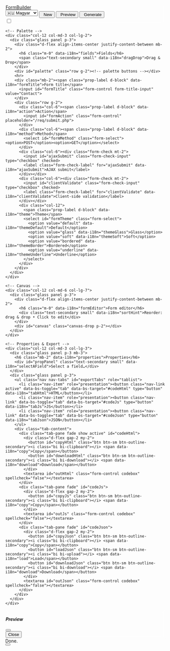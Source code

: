 <!doctype html>
<html lang="en" data-bs-theme="dark">
<head>
  <meta charset="utf-8">
  <meta name="viewport" content="width=device-width, initial-scale=1">
  <title>FormBuilder — Bootstrap 5 Modern Form Generator</title>
  <link href="https://cdn.jsdelivr.net/npm/bootstrap@5.3.3/dist/css/bootstrap.min.css" rel="stylesheet">
  <link href="https://cdn.jsdelivr.net/npm/bootstrap-icons@1.11.3/font/bootstrap-icons.css" rel="stylesheet">
  <style>
    :root{--glass-bg:rgba(255,255,255,.06);--glass-bd:rgba(255,255,255,.12)}
    body{min-height:100vh;background:radial-gradient(1200px 600px at 10% -20%,rgba(123,97,255,.18),transparent),
         radial-gradient(1200px 600px at 110% 120%,rgba(0,255,168,.12),transparent)}
    .glass{background:var(--glass-bg);border:1px solid var(--glass-bd);backdrop-filter:saturate(140%) blur(6px)}
    .panel{border-radius:1rem}
    .palette-item{transition:.15s;cursor:pointer}
    .palette-item:hover{transform:translateY(-2px)}
    .canvas-drop{min-height:220px;border:2px dashed var(--glass-bd);border-radius:1rem}
    .field-card{cursor:grab;}
    .field-card.dragging{opacity:.6}
    .prop-label{font-size:.85rem;color:var(--bs-secondary)}
    .codebox{font-family:ui-monospace,SFMono-Regular,Menlo,Monaco,Consolas,monospace;white-space:pre;min-height:240px}
    .btn-icon{display:inline-flex;align-items:center;gap:.4rem}
    .w-36{width:36px}
    .form-title-input{font-weight:700;font-size:1.1rem}
  </style>
</head>
<body>
<nav class="navbar navbar-expand-lg glass border-bottom sticky-top">
  <div class="container-fluid">
    <a class="navbar-brand fw-bold" href="#"><i class="bi bi-braces"></i> <span data-i18n="appName">FormBuilder</span></a>
    <div class="d-flex align-items-center gap-2 ms-auto">
      <select id="langSelect" class="form-select form-select-sm w-auto me-2" title="Language">
        <option value="hu">🇭🇺 Magyar</option>
        <option value="en">🇬🇧 English</option>
        <option value="fr">🇫🇷 Français</option>
        <option value="de">🇩🇪 Deutsch</option>
      </select>
      <button id="btn-new" class="btn btn-sm btn-outline-secondary btn-icon" title="New"><i class="bi bi-file-earmark"></i><span data-i18n="newBtn">New</span></button>
      <button id="btn-preview" class="btn btn-sm btn-outline-primary btn-icon" title="Preview"><i class="bi bi-eye"></i><span data-i18n="previewBtn">Preview</span></button>
      <button id="btn-generate" class="btn btn-sm btn-primary btn-icon" title="Generate code"><i class="bi bi-code"></i><span data-i18n="generateBtn">Generate</span></button>
      <div class="form-check form-switch ms-2">
        <input class="form-check-input" type="checkbox" role="switch" id="themeSwitch">
        <label class="form-check-label" for="themeSwitch"><i class="bi bi-sun"></i></label>
      </div>
    </div>
  </div>
</nav>

<div class="container-fluid py-3">
  <div class="row g-3">

    <!-- Palette -->
    <div class="col-12 col-md-3 col-lg-2">
      <div class="glass panel p-3">
        <div class="d-flex align-items-center justify-content-between mb-2">
          <h6 class="m-0" data-i18n="fields">Fields</h6>
          <span class="text-secondary small" data-i18n="dragDrop">Drag & Drop</span>
        </div>
        <div id="palette" class="row g-2"><!-- palette buttons --></div>
        <hr>
        <div class="mb-2"><span class="prop-label d-block" data-i18n="formTitle">Form title</span>
          <input id="formTitle" class="form-control form-title-input" value="Contact">
        </div>
        <div class="row g-2">
          <div class="col-6"><span class="prop-label d-block" data-i18n="action">Action</span>
            <input id="formAction" class="form-control" placeholder="/req/submit.php">
          </div>
          <div class="col-6"><span class="prop-label d-block" data-i18n="method">Method</span>
            <select id="formMethod" class="form-select"><option>POST</option><option>GET</option></select>
          </div>
          <div class="col-6"><div class="form-check mt-2">
            <input id="ajaxSubmit" class="form-check-input" type="checkbox" checked>
            <label class="form-check-label" for="ajaxSubmit" data-i18n="ajaxSubmit">AJAX submit</label>
          </div></div>
          <div class="col-6"><div class="form-check mt-2">
            <input id="clientValidate" class="form-check-input" type="checkbox" checked>
            <label class="form-check-label" for="clientValidate" data-i18n="clientValidate">Client-side validation</label>
          </div></div>
          <div class="col-12">
            <span class="prop-label d-block" data-i18n="theme">Theme</span>
            <select id="formTheme" class="form-select">
              <option value="default" data-i18n="themeDefault">Default</option>
              <option value="glass" data-i18n="themeGlass">Glass</option>
              <option value="soft" data-i18n="themeSoft">Soft</option>
              <option value="bordered" data-i18n="themeBorder">Bordered</option>
              <option value="underline" data-i18n="themeUnderline">Underline</option>
            </select>
          </div>
        </div>
      </div>
    </div>

    <!-- Canvas -->
    <div class="col-12 col-md-6 col-lg-7">
      <div class="glass panel p-3">
        <div class="d-flex align-items-center justify-content-between mb-2">
          <h6 class="m-0" data-i18n="formEditor">Form editor</h6>
          <div class="text-secondary small" data-i18n="sortHint">Reorder: drag & drop • Click to edit</div>
        </div>
        <div id="canvas" class="canvas-drop p-2"></div>
      </div>
    </div>

    <!-- Properties & Export -->
    <div class="col-12 col-md-3 col-lg-3">
      <div class="glass panel p-3 mb-3">
        <h6 class="mb-2" data-i18n="properties">Properties</h6>
        <div id="propPanel" class="text-secondary small" data-i18n="selectAField">Select a field…</div>
      </div>
      <div class="glass panel p-3">
        <ul class="nav nav-tabs" id="exportTabs" role="tablist">
          <li class="nav-item" role="presentation"><button class="nav-link active" data-bs-toggle="tab" data-bs-target="#codeHtml" type="button" data-i18n="tabHtml">HTML</button></li>
          <li class="nav-item" role="presentation"><button class="nav-link" data-bs-toggle="tab" data-bs-target="#codeJs" type="button" data-i18n="tabJs">JS</button></li>
          <li class="nav-item" role="presentation"><button class="nav-link" data-bs-toggle="tab" data-bs-target="#codeJson" type="button" data-i18n="tabJson">JSON</button></li>
        </ul>
        <div class="tab-content">
          <div class="tab-pane fade show active" id="codeHtml">
            <div class="d-flex gap-2 my-2">
              <button id="copyHtml" class="btn btn-sm btn-outline-secondary"><i class="bi bi-clipboard"></i> <span data-i18n="copy">Copy</span></button>
              <button id="downloadHtml" class="btn btn-sm btn-outline-secondary"><i class="bi bi-download"></i> <span data-i18n="download">Download</span></button>
            </div>
            <textarea id="outHtml" class="form-control codebox" spellcheck="false"></textarea>
          </div>
          <div class="tab-pane fade" id="codeJs">
            <div class="d-flex gap-2 my-2">
              <button id="copyJs" class="btn btn-sm btn-outline-secondary"><i class="bi bi-clipboard"></i> <span data-i18n="copy">Copy</span></button>
            </div>
            <textarea id="outJs" class="form-control codebox" spellcheck="false"></textarea>
          </div>
          <div class="tab-pane fade" id="codeJson">
            <div class="d-flex gap-2 my-2">
              <button id="copyJson" class="btn btn-sm btn-outline-secondary"><i class="bi bi-clipboard"></i> <span data-i18n="copy">Copy</span></button>
              <button id="loadJson" class="btn btn-sm btn-outline-secondary"><i class="bi bi-upload"></i> <span data-i18n="load">Load</span></button>
              <button id="downloadJson" class="btn btn-sm btn-outline-secondary"><i class="bi bi-download"></i> <span data-i18n="download">Download</span></button>
            </div>
            <textarea id="outJson" class="form-control codebox" spellcheck="false"></textarea>
          </div>
        </div>
      </div>
    </div>

  </div>
</div>

<!-- Preview Modal -->
<div class="modal fade" id="previewModal" tabindex="-1">
  <div class="modal-dialog modal-lg modal-dialog-scrollable">
    <div class="modal-content glass">
      <div class="modal-header">
        <h5 class="modal-title" data-i18n="previewTitle">Preview</h5>
        <button type="button" class="btn-close" data-bs-dismiss="modal" aria-label="Close"></button>
      </div>
      <div class="modal-body">
        <div id="previewMount"></div>
      </div>
      <div class="modal-footer">
        <button class="btn btn-secondary" data-bs-dismiss="modal" data-i18n="close">Close</button>
      </div>
    </div>
  </div>
</div>

<!-- Toast -->
<div class="position-fixed bottom-0 end-0 p-3" style="z-index:1080">
  <div id="toast" class="toast align-items-center text-bg-dark border-0" role="alert">
    <div class="d-flex">
      <div class="toast-body" id="toastBody">Done.</div>
      <button type="button" class="btn-close btn-close-white me-2 m-auto" data-bs-dismiss="toast"></button>
    </div>
  </div>
</div>

<script src="https://cdn.jsdelivr.net/npm/bootstrap@5.3.3/dist/js/bootstrap.bundle.min.js"></script>
<script src="https://cdn.jsdelivr.net/npm/sortablejs@1.15.2/Sortable.min.js"></script>
<script>
(() => {
  // ===== i18n =====
  const i18n = {
    hu: {
      appName:'FormBuilder', newBtn:'Új', previewBtn:'Előnézet', generateBtn:'Generálás',
      fields:'Mezők', dragDrop:'Húzd & Dobd', formTitle:'Űrlap címe', action:'Action', method:'Módszer',
      ajaxSubmit:'AJAX küldés', clientValidate:'Kliens validáció', formEditor:'Űrlap szerkesztő', sortHint:'Rendezés: drag & drop • Katt szerkeszt',
      properties:'Tulajdonságok', selectAField:'Válassz ki egy mezőt…', tabHtml:'HTML', tabJs:'JS', tabJson:'JSON', copy:'Másol', download:'Letölt', load:'Betölt',
      previewTitle:'Előnézet', close:'Bezár',
      label:'Címke', name:'Név (name)', placeholder:'Placeholder', help:'Segítő szöveg', required:'Kötelező', colWidth:'Oszlopszélesség (1–12)',
      rows:'Sorok', min:'Min', max:'Max', step:'Lépés', regex:'Regex minta (pattern)',
      options:'Opciók', addOption:'Opció', multiple:'Több kiválasztható', inline:'Egysoros (inline)', duplicate:'Duplikál', delete:'Töröl',
      emptyHint:'Húzd be a mezőket a bal oldali listából…', sectionTitle:'Szekció címe', divider:'Elválasztó',
      generatedWith:'Generálva: FormBuilder (Bootstrap 5)', send:'Küldés', reset:'Reset',
      codeUpdated:'Kód frissítve', copied:'Vágólapra másolva', jsonLoaded:'JSON betöltve', invalidJson:'Hibás JSON', confirmNew:'Biztosan új űrlapot kezdesz? A jelenlegi automatikusan mentésre kerül.', newFormTitle:'Új űrlap', ajaxThanks:'Köszönjük!',
      theme:'Téma', themeDefault:'Alapértelmezett', themeGlass:'Üveges (glass)', themeSoft:'Lágy (soft)', themeBorder:'Körvonalas (bordered)', themeUnderline:'Aláhúzott (underline)',
      types:{ text:'Szöveg', email:'E-mail', password:'Jelszó', number:'Szám', textarea:'Szövegmező', select:'Select', radio:'Rádió csoport', checkbox:'Jelölő lista', switch:'Kapcsoló', date:'Dátum', time:'Idő', range:'Csúszka', file:'Fájl', heading:'Címsor', divider:'Elválasztó' }
    },
    en: {
      appName:'FormBuilder', newBtn:'New', previewBtn:'Preview', generateBtn:'Generate',
      fields:'Fields', dragDrop:'Drag & Drop', formTitle:'Form title', action:'Action', method:'Method',
      ajaxSubmit:'AJAX submit', clientValidate:'Client-side validation', formEditor:'Form editor', sortHint:'Reorder: drag & drop • Click to edit',
      properties:'Properties', selectAField:'Select a field…', tabHtml:'HTML', tabJs:'JS', tabJson:'JSON', copy:'Copy', download:'Download', load:'Load',
      previewTitle:'Preview', close:'Close',
      label:'Label', name:'Name (name)', placeholder:'Placeholder', help:'Help text', required:'Required', colWidth:'Column width (1–12)',
      rows:'Rows', min:'Min', max:'Max', step:'Step', regex:'Regex pattern',
      options:'Options', addOption:'Add option', multiple:'Multiple', inline:'Inline', duplicate:'Duplicate', delete:'Delete',
      emptyHint:'Drag fields here from the left…', sectionTitle:'Section title', divider:'Divider',
      generatedWith:'Generated with FormBuilder (Bootstrap 5)', send:'Send', reset:'Reset',
      codeUpdated:'Code updated', copied:'Copied to clipboard', jsonLoaded:'JSON loaded', invalidJson:'Invalid JSON', confirmNew:'Start a new form? Current state is auto-saved.', newFormTitle:'New form', ajaxThanks:'Thank you!',
      theme:'Theme', themeDefault:'Default', themeGlass:'Glass', themeSoft:'Soft', themeBorder:'Bordered', themeUnderline:'Underline',
      types:{ text:'Text', email:'Email', password:'Password', number:'Number', textarea:'Textarea', select:'Select', radio:'Radio group', checkbox:'Checkbox list', switch:'Switch', date:'Date', time:'Time', range:'Range', file:'File', heading:'Heading', divider:'Divider' }
    },
    fr: {
      appName:'FormBuilder', newBtn:'Nouveau', previewBtn:'Aperçu', generateBtn:'Générer',
      fields:'Champs', dragDrop:'Glisser-déposer', formTitle:'Titre du formulaire', action:'Action', method:'Méthode',
      ajaxSubmit:'Envoi AJAX', clientValidate:'Validation côté client', formEditor:'Éditeur de formulaire', sortHint:'Réorganiser : glisser-déposer • Cliquer pour modifier',
      properties:'Propriétés', selectAField:'Sélectionnez un champ…', tabHtml:'HTML', tabJs:'JS', tabJson:'JSON', copy:'Copier', download:'Télécharger', load:'Charger',
      previewTitle:'Aperçu', close:'Fermer',
      label:'Libellé', name:'Nom (name)', placeholder:'Espace réservé', help:'Texte d’aide', required:'Obligatoire', colWidth:'Largeur de colonne (1–12)',
      rows:'Lignes', min:'Min', max:'Max', step:'Pas', regex:'Motif RegExp',
      options:'Options', addOption:'Ajouter', multiple:'Multiple', inline:'En ligne', duplicate:'Dupliquer', delete:'Supprimer',
      emptyHint:'Glissez des champs ici depuis la gauche…', sectionTitle:'Titre de section', divider:'Séparateur',
      generatedWith:'Généré avec FormBuilder (Bootstrap 5)', send:'Envoyer', reset:'Réinitialiser',
      codeUpdated:'Code mis à jour', copied:'Copié', jsonLoaded:'JSON chargé', invalidJson:'JSON invalide', confirmNew:'Commencer un nouveau formulaire ? L’état actuel est enregistré.', newFormTitle:'Nouveau formulaire', ajaxThanks:'Merci !',
      theme:'Thème', themeDefault:'Par défaut', themeGlass:'Glass', themeSoft:'Doux', themeBorder:'Bordé', themeUnderline:'Souligné',
      types:{ text:'Texte', email:'E-mail', password:'Mot de passe', number:'Nombre', textarea:'Zone de texte', select:'Sélection', radio:'Boutons radio', checkbox:'Cases à cocher', switch:'Interrupteur', date:'Date', time:'Heure', range:'Curseur', file:'Fichier', heading:'Titre', divider:'Séparateur' }
    },
    de: {
      appName:'FormBuilder', newBtn:'Neu', previewBtn:'Vorschau', generateBtn:'Generieren',
      fields:'Felder', dragDrop:'Ziehen & Ablegen', formTitle:'Formulartitel', action:'Action', method:'Methode',
      ajaxSubmit:'AJAX‑Übermittlung', clientValidate:'Client‑Validierung', formEditor:'Formular-Editor', sortHint:'Sortieren: Drag & Drop • Zum Bearbeiten klicken',
      properties:'Eigenschaften', selectAField:'Feld auswählen…', tabHtml:'HTML', tabJs:'JS', tabJson:'JSON', copy:'Kopieren', download:'Herunterladen', load:'Laden',
      previewTitle:'Vorschau', close:'Schließen',
      label:'Bezeichnung', name:'Name (name)', placeholder:'Platzhalter', help:'Hilfetext', required:'Erforderlich', colWidth:'Spaltenbreite (1–12)',
      rows:'Zeilen', min:'Min', max:'Max', step:'Schritt', regex:'Regex-Muster',
      options:'Optionen', addOption:'Option', multiple:'Mehrfach', inline:'Inline', duplicate:'Duplizieren', delete:'Löschen',
      emptyHint:'Felder von links hierher ziehen…', sectionTitle:'Abschnittstitel', divider:'Trenner',
      generatedWith:'Generiert mit FormBuilder (Bootstrap 5)', send:'Senden', reset:'Zurücksetzen',
      codeUpdated:'Code aktualisiert', copied:'In die Zwischenablage kopiert', jsonLoaded:'JSON geladen', invalidJson:'Ungültiges JSON', confirmNew:'Neues Formular starten? Aktueller Zustand wird gespeichert.', newFormTitle:'Neues Formular', ajaxThanks:'Danke!',
      theme:'Thema', themeDefault:'Standard', themeGlass:'Glas', themeSoft:'Weich', themeBorder:'Gerahmt', themeUnderline:'Unterstrichen',
      types:{ text:'Text', email:'E-Mail', password:'Passwort', number:'Zahl', textarea:'Textbereich', select:'Auswahl', radio:'Radiogruppe', checkbox:'Kontrollkästchen', switch:'Schalter', date:'Datum', time:'Uhrzeit', range:'Bereich', file:'Datei', heading:'Überschrift', divider:'Trenner' }
    }
  };
  let currentLang = localStorage.getItem('fb_lang') || 'en';
  const t = (k) => (i18n[currentLang] && (i18n[currentLang][k] ?? k)) || (i18n.en[k] ?? k);
  const typeLabel = (type) => (i18n[currentLang]?.types?.[type]) || (i18n.en.types[type] || type);

  // ===== Helpers =====
  const $ = sel => document.querySelector(sel);
  const $$ = sel => Array.from(document.querySelectorAll(sel));
  const toast = new bootstrap.Toast($('#toast'));
  const showToast = (msg) => { $('#toastBody').textContent = msg; toast.show(); };

  // ===== Palette defs =====
  const paletteDefs = [
    {type:'text',icon:'type'},{type:'email',icon:'envelope'},{type:'password',icon:'shield-lock'},{type:'number',icon:'123'},
    {type:'textarea',icon:'justify-left'},{type:'select',icon:'list-check'},{type:'radio',icon:'ui-radios'},{type:'checkbox',icon:'check2-square'},
    {type:'switch',icon:'toggle2-on'},{type:'date',icon:'calendar'},{type:'time',icon:'clock'},{type:'range',icon:'sliders'},
    {type:'file',icon:'paperclip'},{type:'heading',icon:'type-h1'},{type:'divider',icon:'hr'}
  ];

  // ===== State =====
  let form = { title:'Contact', action:'', method:'POST', ajax:true, validate:true, theme:'default', fields:[] };
  let selectedId = null;

  // ===== i18n hydrate =====
  function applyI18nStatic(){
    document.documentElement.setAttribute('lang', currentLang);
    $$('[data-i18n]').forEach(el=>{
      const key = el.getAttribute('data-i18n');
      el.textContent = t(key);
    });
  }

  // ===== Palette render =====
  function renderPalette(){
    const pal = $('#palette'); pal.innerHTML='';
    paletteDefs.forEach(def => {
      const col = document.createElement('div');
      col.className = 'col-6';
      col.innerHTML = `<div class="palette-item glass rounded p-2 text-center" data-type="${def.type}">
          <div class="fs-4"><i class="bi bi-${def.icon}"></i></div>
          <div class="small">${typeLabel(def.type)}</div>
        </div>`;
      pal.appendChild(col);
    });
  }

  // palette click
  $('#palette').addEventListener('click', e => {
    const item = e.target.closest('.palette-item');
    if(!item) return; addField(item.dataset.type);
  });

  // canvas sortable
  const canvas = $('#canvas');
  new Sortable(canvas, {
    animation: 150,
    handle: '.field-card',
    ghostClass: 'dragging',
    onEnd: () => {
      const ids = $$('#canvas .field-card').map(x => x.dataset.id);
      form.fields.sort((a,b) => ids.indexOf(a.id) - ids.indexOf(b.id));
      persist(); render();
    }
  });

  // helpers
  const uid = () => 'f' + Math.random().toString(36).slice(2,9);
  const defByType = (type) => ({
    id: uid(), type,
    label: type==='heading'?t('sectionTitle'):(type==='divider'?t('divider'):t('label')),
    name: (type==='heading'||type==='divider')?'':(type + '_' + Math.random().toString(36).slice(2,5)),
    placeholder: '', help: '', required: false, col: 12, rows: 3, pattern:'',
    min:'', max:'', step:'', inline:false, multiple:false,
    options: (type==='select'||type==='radio'||type==='checkbox') ? [
      {label:'Option 1', value:'option1'}, {label:'Option 2', value:'option2'}
    ] : []
  });

  function addField(type){
    const f = defByType(type);
    form.fields.push(f); selectedId = f.id; persist(); render(); showToast(typeLabel(type) + ' ✓');
  }
  function removeField(id){ const i=form.fields.findIndex(f=>f.id===id); if(i>-1){ form.fields.splice(i,1); if(selectedId===id) selectedId=null; persist(); render(); } }
  function cloneField(id){ const f=form.fields.find(x=>x.id===id); if(!f) return; const c=JSON.parse(JSON.stringify(f)); c.id=uid(); c.name=f.name?f.name+'_copy':''; form.fields.splice(form.fields.indexOf(f)+1,0,c); selectedId=c.id; persist(); render(); }
  function selectField(id){ selectedId=id; renderProps(); $(`#canvas [data-id="${id}"]`)?.scrollIntoView({block:'nearest'}); }

  // render
  function render(){ renderCanvas(); renderProps(); generate(false); applyI18nStatic(); renderPalette(); $('#formTheme').value=form.theme; }

  function renderCanvas(){
    canvas.innerHTML = '';
    if(!form.fields.length){
      const empty = document.createElement('div');
      empty.className = 'text-center text-secondary p-5';
      empty.innerHTML = `<i class="bi bi-mouse fs-1 d-block mb-2"></i><span>${t('emptyHint')}</span>`;
      canvas.appendChild(empty); return;
    }
    form.fields.forEach(f => {
      const wrap = document.createElement('div');
      wrap.className = 'field-card glass rounded p-2 mb-2';
      wrap.dataset.id = f.id;
      wrap.innerHTML = fieldCardHtml(f);
      wrap.addEventListener('click', () => selectField(f.id));
      wrap.querySelector('[data-act="del"]').addEventListener('click', (e)=>{ e.stopPropagation(); removeField(f.id); });
      wrap.querySelector('[data-act="clone"]').addEventListener('click', (e)=>{ e.stopPropagation(); cloneField(f.id); });
      canvas.appendChild(wrap);
    });
  }

  function fieldCardHtml(f){
    const badge = `<span class="badge text-bg-secondary">${typeLabel(f.type)}</span>`;
    return `<div class="d-flex align-items-start gap-2">
      <div class="w-36 text-center"><i class="bi bi-grip-vertical"></i></div>
      <div class="flex-grow-1">
        <div class="fw-semibold">${escapeHtml(f.label||'(' + t('label') + ')')} ${badge}</div>
        ${f.help?`<div class=\"text-secondary small\">${escapeHtml(f.help)}</div>`:''}
        <div class="small text-secondary">name=<code>${escapeHtml(f.name||'—')}</code> • col=${f.col}</div>
      </div>
      <div class="d-flex gap-1">
        <button class="btn btn-sm btn-outline-secondary" data-act="clone" title="${t('duplicate')}"><i class="bi bi-files"></i></button>
        <button class="btn btn-sm btn-outline-danger" data-act="del" title="${t('delete')}"><i class="bi bi-trash"></i></button>
      </div>
    </div>`
  }

  function renderProps(){
    $('#formTitle').value = form.title; $('#formAction').value = form.action; $('#formMethod').value = form.method; $('#ajaxSubmit').checked = form.ajax; $('#clientValidate').checked = form.validate; $('#formTheme').value=form.theme;
    if(!selectedId){ $('#propPanel').setAttribute('data-i18n','selectAField'); $('#propPanel').textContent=t('selectAField'); return; }
    const f = form.fields.find(x=>x.id===selectedId); if(!f){ $('#propPanel').innerHTML=''; return; }

    const common = `
      ${['heading','divider'].includes(f.type)?'':`
      <div class=\"mb-2\"><div class=\"prop-label\" data-i18n=\"name\">${t('name')}</div><input class=\"form-control\" id=\"prop-name\" value=\"${escapeAttr(f.name)}\"></div>
      <div class=\"mb-2\"><div class=\"prop-label\" data-i18n=\"placeholder\">${t('placeholder')}</div><input class=\"form-control\" id=\"prop-placeholder\" value=\"${escapeAttr(f.placeholder)}\"></div>
      <div class=\"mb-2\"><div class=\"prop-label\" data-i18n=\"required\">${t('required')}</div>
        <div class=\"form-check form-switch\"><input class=\"form-check-input\" id=\"prop-required\" type=\"checkbox\" ${f.required?'checked':''}></div>
      </div>
      `}
      <div class=\"mb-2\"><div class=\"prop-label\" data-i18n=\"label\">${t('label')}</div><input class=\"form-control\" id=\"prop-label\" value=\"${escapeAttr(f.label)}\"></div>
      <div class=\"mb-2\"><div class=\"prop-label\" data-i18n=\"help\">${t('help')}</div><input class=\"form-control\" id=\"prop-help\" value=\"${escapeAttr(f.help)}\"></div>
      <div class=\"mb-2\"><div class=\"prop-label\" data-i18n=\"colWidth\">${t('colWidth')}</div><input type=\"number\" min=\"1\" max=\"12\" class=\"form-control\" id=\"prop-col\" value=\"${f.col}\"></div>
    `;

    let specific = '';
    if(f.type==='textarea') specific += `<div class=\"mb-2\"><div class=\"prop-label\" data-i18n=\"rows\">${t('rows')}</div><input type=\"number\" min=\"1\" class=\"form-control\" id=\"prop-rows\" value=\"${f.rows}\"></div>`;
    if(['number','range'].includes(f.type)) specific += `
      <div class=\"row g-2\">
        <div class=\"col-4\"><div class=\"prop-label\" data-i18n=\"min\">${t('min')}</div><input id=\"prop-min\" class=\"form-control\" value=\"${escapeAttr(f.min)}\"></div>
        <div class=\"col-4\"><div class=\"prop-label\" data-i18n=\"max\">${t('max')}</div><input id=\"prop-max\" class=\"form-control\" value=\"${escapeAttr(f.max)}\"></div>
        <div class=\"col-4\"><div class=\"prop-label\" data-i18n=\"step\">${t('step')}</div><input id=\"prop-step\" class=\"form-control\" value=\"${escapeAttr(f.step)}\"></div>
      </div>`;
    if(['text','email','password'].includes(f.type)) specific += `<div class=\"mb-2\"><div class=\"prop-label\" data-i18n=\"regex\">${t('regex')}</div><input class=\"form-control\" id=\"prop-pattern\" value=\"${escapeAttr(f.pattern)}\" placeholder=\"^.{8,}$\"></div>`;
    if(['select','radio','checkbox'].includes(f.type)) specific += `
      <div class=\"mb-2 d-flex align-items-center justify-content-between\"><div class=\"prop-label m-0\" data-i18n=\"options\">${t('options')}</div>
        <button class=\"btn btn-sm btn-outline-secondary\" id=\"btn-add-option\"><i class=\"bi bi-plus\"></i> ${t('addOption')}</button>
      </div>
      <div id=\"optWrap\"></div>
      ${f.type==='select'?`<div class=\"form-check\"><input id=\"prop-multiple\" class=\"form-check-input\" type=\"checkbox\" ${f.multiple?'checked':''}><label class=\"form-check-label\" data-i18n=\"multiple\">${t('multiple')}</label></div>`:''}
      ${f.type!=='select'?`<div class=\"form-check\"><input id=\"prop-inline\" class=\"form-check-input\" type=\"checkbox\" ${f.inline?'checked':''}><label class=\"form-check-label\" data-i18n=\"inline\">${t('inline')}</label></div>`:''}
    `;
    if(f.type==='heading') specific += `<div class=\"text-secondary small\">${t('sectionTitle')}</div>`;

    $('#propPanel').innerHTML = common + specific + `<hr><div class=\"d-flex gap-2\">
      <button class=\"btn btn-sm btn-outline-secondary\" id=\"btn-dup\"><i class=\"bi bi-files\"></i> ${t('duplicate')}</button>
      <button class=\"btn btn-sm btn-outline-danger\" id=\"btn-del\"><i class=\"bi bi-trash\"></i> ${t('delete')}</button>
    </div>`;

    // bind
    const bind = (id,cb,ev='input') => { const el=$('#'+id); if(el) el.addEventListener(ev, cb); };
    bind('prop-label', e=>{ f.label=e.target.value; persist(); renderCanvas(); });
    bind('prop-name', e=>{ f.name=e.target.value; persist(); renderCanvas(); });
    bind('prop-placeholder', e=>{ f.placeholder=e.target.value; persist(); });
    bind('prop-help', e=>{ f.help=e.target.value; persist(); renderCanvas(); });
    bind('prop-col', e=>{ f.col=Math.max(1,Math.min(12,parseInt(e.target.value||12))); persist(); renderCanvas(); });
    bind('prop-required', e=>{ f.required=e.target.checked; persist(); });
    bind('prop-rows', e=>{ f.rows=parseInt(e.target.value||3); persist(); });
    bind('prop-min', e=>{ f.min=e.target.value; persist(); });
    bind('prop-max', e=>{ f.max=e.target.value; persist(); });
    bind('prop-step', e=>{ f.step=e.target.value; persist(); });
    bind('prop-pattern', e=>{ f.pattern=e.target.value; persist(); });
    const del=$('#btn-del'); if(del) del.addEventListener('click', ()=> removeField(f.id));
    const dup=$('#btn-dup'); if(dup) dup.addEventListener('click', ()=> cloneField(f.id));

    // options UI
    if(['select','radio','checkbox'].includes(f.type)){
      const wrap = $('#optWrap');
      const drawOpts = () => {
        wrap.innerHTML = '';
        f.options.forEach((o,idx)=>{
          const row = document.createElement('div');
          row.className = 'input-group input-group-sm mb-1';
          row.innerHTML = `
            <span class=\"input-group-text\">${idx+1}</span>
            <input class=\"form-control\" placeholder=\"Label\" value=\"${escapeAttr(o.label)}\" data-k=\"label\">
            <input class=\"form-control\" placeholder=\"Value\" value=\"${escapeAttr(o.value)}\" data-k=\"value\">
            <button class=\"btn btn-outline-danger\" data-k=\"del\"><i class=\"bi bi-x\"></i></button>`;
          row.querySelector('[data-k="label"]').addEventListener('input', e=>{ o.label=e.target.value; persist(); });
          row.querySelector('[data-k="value"]').addEventListener('input', e=>{ o.value=e.target.value; persist(); });
          row.querySelector('[data-k="del"]').addEventListener('click', ()=>{ f.options.splice(idx,1); persist(); drawOpts(); });
          wrap.appendChild(row);
        });
      };
      drawOpts();
      $('#btn-add-option').addEventListener('click', ()=>{ f.options.push({label:'New option', value:'new'}); persist(); drawOpts(); });
    }
  }

  // generation
  function generate(updateOutputs=true){
    const {html, js} = buildOutputs();
    if(updateOutputs){ $('#outHtml').value = html; $('#outJs').value = js; $('#outJson').value = JSON.stringify(form, null, 2); }
  }

  function themeCss(theme){
    const base = `#generatedForm .form-control,#generatedForm .form-select,#generatedForm .form-range{transition:.2s}`;
    const focus = `#generatedForm .form-control:focus,#generatedForm .form-select:focus{box-shadow:none}`;
    if(theme==='glass') return `${base}${focus}
#generatedForm.form-theme-glass{backdrop-filter:saturate(140%) blur(4px)}
#generatedForm.form-theme-glass .form-control,#generatedForm.form-theme-glass .form-select{background:rgba(255,255,255,.05);border-color:rgba(255,255,255,.2)}
#generatedForm.form-theme-glass .form-control:focus,#generatedForm.form-theme-glass .form-select:focus{background:rgba(255,255,255,.08);border-color:rgba(0,255,168,.6)}
#generatedForm.form-theme-glass .form-label{font-weight:600}`;
    if(theme==='soft') return `${base}${focus}
#generatedForm.form-theme-soft .form-control,#generatedForm.form-theme-soft .form-select{border-radius:1rem;border-color:#e9ecef}
#generatedForm.form-theme-soft .form-control:focus,#generatedForm.form-theme-soft .form-select:focus{border-color:#7b61ff;box-shadow:0 0 0 .2rem rgba(123,97,255,.15)}
#generatedForm.form-theme-soft .btn{border-radius:1rem}`;
    if(theme==='bordered') return `${base}${focus}
#generatedForm.form-theme-bordered .form-control,#generatedForm.form-theme-bordered .form-select{border:2px solid #dee2e6}
#generatedForm.form-theme-bordered .form-control:focus,#generatedForm.form-theme-bordered .form-select:focus{border-color:#0d6efd}
#generatedForm.form-theme-bordered .form-label{text-transform:uppercase;letter-spacing:.04em;font-size:.8rem}`;
    if(theme==='underline') return `${base}${focus}
#generatedForm.form-theme-underline .form-control,#generatedForm.form-theme-underline .form-select{border:0;border-bottom:2px solid #ced4da;border-radius:0;background:transparent}
#generatedForm.form-theme-underline .form-control:focus,#generatedForm.form-theme-underline .form-select:focus{border-bottom-color:#198754}
#generatedForm.form-theme-underline .form-label{font-weight:600}`;
    // default
    return `${base}${focus}`;
  }

  function buildOutputs(){
    const hasFile = form.fields.some(f=>f.type==='file');
    const needsEnctype = hasFile ? ' enctype="multipart/form-data"' : '';
    const novalidate = form.validate ? '' : ' novalidate';

    const rows = [];
    let rowOpen = false, colCount = 0;
    const pushRowOpen = () => { rows.push('<div class="row g-3">'); rowOpen=true; colCount=0; };
    const pushRowClose = () => { if(rowOpen){ rows.push('</div>'); rowOpen=false; colCount=0; } };

    form.fields.forEach(f => {
      if(f.type==='divider'){ pushRowClose(); rows.push('<hr class="my-3">'); return; }
      if(f.type==='heading'){ pushRowClose(); rows.push('<h5 class="mt-2">'+escapeHtml(f.label||t('sectionTitle'))+'</h5>'); return; }
      if(!rowOpen) pushRowOpen();
      rows.push('<div class="col-12 col-md-'+f.col+'">' + fieldControlHtml(f) + '</div>');
      colCount += f.col; if(colCount>=12){ pushRowClose(); }
    });
    pushRowClose();

    const submitRow = [
      '<div class="mt-3 d-flex gap-2">',
      '  <button class="btn btn-primary" type="submit"><i class="bi bi-send"></i> ' + t('send') + '</button>',
      '  <button class="btn btn-outline-secondary" type="reset"><i class="bi bi-arrow-counterclockwise"></i> ' + t('reset') + '</button>',
      '</div>'
    ].join('\n');

    const themeClass = 'form-theme-' + form.theme;
    const styleCss = themeCss(form.theme);
    const rowsHtml = rows.join('\n  ');

    const html = `<!-- ===== ${t('generatedWith')} ===== -->
`
      + `<style>${styleCss}</style>
`
      + `<form id="generatedForm" class="${themeClass}" action="${escapeAttr(form.action)}" method="${escapeAttr(form.method)}"${needsEnctype}${novalidate}>
`
      + `  <h4 class="mb-3">${escapeHtml(form.title)}</h4>
`
      + `  ${rowsHtml}
`
      + `  ${submitRow}
`
      + `</form>`;

    const js = form.ajax ? [
      "// AJAX submit example (fetch + JSON response)",
      "(function(){",
      "  var formEl = document.getElementById('generatedForm');",
      "  formEl.addEventListener('submit', async function(e){",
      "    e.preventDefault();",
      "    var fd = new FormData(formEl);",
      "    var res = await fetch(formEl.action||'/req/submit.php', { method: formEl.method||'POST', body: fd });",
      "    var type = (res.headers.get('content-type')||'');",
      "    var data = type.indexOf('application/json')>-1 ? await res.json() : await res.text();",
      "    console.log('Response:', data);",
      "    alert('" + t('ajaxThanks').replace(/'/g, "\'") + "');",
      "  });",
      "})();"
    ].join('\n') : "// AJAX disabled - default browser submission.";

    return { html, js };
  }

  function fieldControlHtml(f){
    const req = f.required ? ' required' : '';
    const help = f.help ? `<div class=\"form-text\">${escapeHtml(f.help)}</div>` : '';
    const commonAttr = `${f.placeholder?` placeholder=\"${escapeAttr(f.placeholder)}\"`:''}${f.pattern?` pattern=\"${escapeAttr(f.pattern)}\"`:''}${req}`;

    if(f.type==='textarea') return `
      <label class=\"form-label\">${escapeHtml(f.label||typeLabel('textarea'))}</label>
      <textarea class=\"form-control\" name=\"${escapeAttr(f.name)}\" rows=\"${f.rows}\"${commonAttr}></textarea>
      ${help}`;
    if(['text','email','password','date','time','number'].includes(f.type)) return `
      <label class=\"form-label\">${escapeHtml(f.label||typeLabel(f.type))}</label>
      <input class=\"form-control\" type=\"${f.type}\" name=\"${escapeAttr(f.name)}\"${f.min?` min=\"${escapeAttr(f.min)}\"`:''}${f.max?` max=\"${escapeAttr(f.max)}\"`:''}${f.step?` step=\"${escapeAttr(f.step)}\"`:''}${commonAttr}>
      ${help}`;
    if(f.type==='range') return `
      <label class=\"form-label\">${escapeHtml(f.label||typeLabel('range'))}</label>
      <input class=\"form-range\" type=\"range\" name=\"${escapeAttr(f.name)}\"${f.min?` min=\"${escapeAttr(f.min)}\"`:''}${f.max?` max=\"${escapeAttr(f.max)}\"`:''}${f.step?` step=\"${escapeAttr(f.step)}\"`:''}${req}>
      ${help}`;
    if(f.type==='file') return `
      <label class=\"form-label\">${escapeHtml(f.label||typeLabel('file'))}</label>
      <input class=\"form-control\" type=\"file\" name=\"${escapeAttr(f.name)}\"${req}>
      ${help}`;
    if(f.type==='select') return `
      <label class=\"form-label\">${escapeHtml(f.label||typeLabel('select'))}</label>
      <select class=\"form-select\" name=\"${escapeAttr(f.name)}\"${f.multiple?' multiple':''}${req}>
        ${f.options.map(o=>`<option value=\"${escapeAttr(o.value)}\">${escapeHtml(o.label)}</option>`).join('')}
      </select>
      ${help}`;
    if(f.type==='radio') return `
      <div class=\"form-label\">${escapeHtml(f.label||typeLabel('radio'))}</div>
      <div class=\"${f.inline?'d-flex gap-3 flex-wrap':''}\">
        ${f.options.map((o,idx)=>`<div class=\"form-check${f.inline?' form-check-inline':''}\">
            <input class=\"form-check-input\" type=\"radio\" name=\"${escapeAttr(f.name)}\" id=\"${f.id}_${idx}\" value=\"${escapeAttr(o.value)}\"${req}>
            <label class=\"form-check-label\" for=\"${f.id}_${idx}\">${escapeHtml(o.label)}</label>
          </div>`).join('')}
      </div>
      ${help}`;
    if(f.type==='checkbox') return `
      <div class=\"form-label\">${escapeHtml(f.label||typeLabel('checkbox'))}</div>
      <div class=\"${f.inline?'d-flex gap-3 flex-wrap':''}\">
        ${f.options.map((o,idx)=>`<div class=\"form-check${f.inline?' form-check-inline':''}\">
            <input class=\"form-check-input\" type=\"checkbox\" name=\"${escapeAttr(f.name)}[]\" id=\"${f.id}_${idx}\" value=\"${escapeAttr(o.value)}\"${req}>
            <label class=\"form-check-label\" for=\"${f.id}_${idx}\">${escapeHtml(o.label)}</label>
          </div>`).join('')}
      </div>
      ${help}`;
    if(f.type==='switch') return `
      <div class=\"form-check form-switch\">
        <input class=\"form-check-input\" type=\"checkbox\" role=\"switch\" name=\"${escapeAttr(f.name)}\" id=\"${f.id}\"${req}>
        <label class=\"form-check-label\" for=\"${f.id}\">${escapeHtml(f.label||typeLabel('switch'))}</label>
      </div>
      ${help}`;
    return `<div class=\"text-secondary small\">(Unknown: ${escapeHtml(f.type)})</div>`;
  }

  // escape helpers
  function escapeHtml(s=''){ return s.replace(/[&<>]/g, c=>({'&':'&amp;','<':'&lt;','>':'&gt;'}[c])); }
  function escapeAttr(s=''){ return s.replace(/[&<>\"]/g, c=>({'&':'&amp;','<':'&lt;','>':'&gt;','\"':'&quot;'}[c])); }

  // form-level bindings
  $('#formTitle').addEventListener('input', e=>{ form.title=e.target.value; persist(); });
  $('#formAction').addEventListener('input', e=>{ form.action=e.target.value; persist(); });
  $('#formMethod').addEventListener('change', e=>{ form.method=e.target.value; persist(); });
  $('#ajaxSubmit').addEventListener('change', e=>{ form.ajax=e.target.checked; generate(); persist(); });
  $('#clientValidate').addEventListener('change', e=>{ form.validate=e.target.checked; generate(); persist(); });
  $('#formTheme').addEventListener('change', e=>{ form.theme=e.target.value; generate(); persist(); });

  // theme (dark/light of app)
  $('#themeSwitch').checked = (document.documentElement.getAttribute('data-bs-theme')==='dark');
  $('#themeSwitch').addEventListener('change', e=>{
    document.documentElement.setAttribute('data-bs-theme', e.target.checked?'dark':'light');
    localStorage.setItem('fb_theme', e.target.checked?'dark':'light');
  });
  const savedTheme = localStorage.getItem('fb_theme');
  if(savedTheme) document.documentElement.setAttribute('data-bs-theme', savedTheme);

  // language switch
  const langSelect = $('#langSelect'); langSelect.value=currentLang;
  langSelect.addEventListener('change', ()=>{ currentLang = langSelect.value; localStorage.setItem('fb_lang', currentLang); applyI18nStatic(); renderPalette(); render(); });

  // preview (safe script injection)
  $('#btn-preview').addEventListener('click', ()=>{
    const {html, js} = buildOutputs();
    const mount = document.getElementById('previewMount');
    mount.innerHTML = html;
    const s = document.createElement('script'); s.type='text/javascript'; s.textContent = js; mount.appendChild(s);
    new bootstrap.Modal(document.getElementById('previewModal')).show();
  });

  // generate & copy
  $('#btn-generate').addEventListener('click', ()=>{ generate(); showToast(t('codeUpdated')); });
  const copy = (id)=>{ navigator.clipboard.writeText($(id).value).then(()=>showToast(t('copied'))); };
  $('#copyHtml').addEventListener('click', ()=>copy('#outHtml'));
  $('#copyJs').addEventListener('click', ()=>copy('#outJs'));
  $('#copyJson').addEventListener('click', ()=>copy('#outJson'));
  $('#downloadHtml').addEventListener('click', ()=> download('form.html', $('#outHtml').value));
  $('#downloadJson').addEventListener('click', ()=> download('form.json', $('#outJson').value));
  $('#loadJson').addEventListener('click', async ()=>{
    const txt = $('#outJson').value.trim(); if(!txt) return;
    try{ const obj = JSON.parse(txt); form = obj; selectedId=null; persist(); render(); showToast(t('jsonLoaded')); }
    catch(e){ showToast(t('invalidJson')); }
  });

  function download(filename, text){
    const a = document.createElement('a');
    a.href = URL.createObjectURL(new Blob([text], {type: 'text/plain'}));
    a.download = filename; a.click(); setTimeout(()=>URL.revokeObjectURL(a.href), 500);
  }

  // new form
  $('#btn-new').addEventListener('click', ()=>{
    if(confirm(t('confirmNew'))){
      form = { title: t('newFormTitle'), action:'', method:'POST', ajax:true, validate:true, theme:'default', fields:[] };
      selectedId=null; persist(); render();
    }
  });

  // persistence
  function persist(){ localStorage.setItem('formBuilderState', JSON.stringify(form)); }
  function revive(){
    const raw = localStorage.getItem('formBuilderState');
    if(raw){ try{ const obj = JSON.parse(raw); if(obj && obj.fields){ form = obj; if(!form.theme) form.theme='default'; } }catch(e){} }
  }

  // boot
  revive();
  applyI18nStatic();
  renderPalette();
  render();
})();
</script>
</body>
</html>
